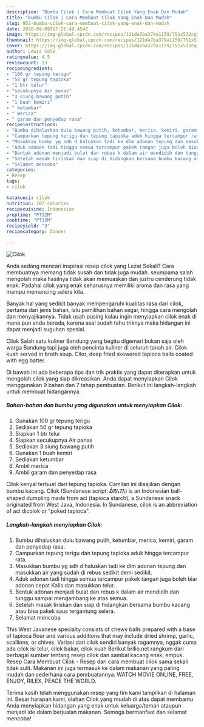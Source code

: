 ```yaml
---
description: "Bumbu Cilok | Cara Membuat Cilok Yang Enak Dan Mudah"
title: "Bumbu Cilok | Cara Membuat Cilok Yang Enak Dan Mudah"
slug: 952-bumbu-cilok-cara-membuat-cilok-yang-enak-dan-mudah
date: 2020-09-09T17:21:49.454Z
image: https://img-global.cpcdn.com/recipes/121da7ba379a1159/751x532cq70/cilok-foto-resep-utama.jpg
thumbnail: https://img-global.cpcdn.com/recipes/121da7ba379a1159/751x532cq70/cilok-foto-resep-utama.jpg
cover: https://img-global.cpcdn.com/recipes/121da7ba379a1159/751x532cq70/cilok-foto-resep-utama.jpg
author: Lewis Cole
ratingvalue: 4.5
reviewcount: 13
recipeingredient:
- "100 gr tepung terigu"
- "50 gr tepung tapioka"
- "1 btr telur"
- "secukupnya Air panas"
- "3 siung bawang putih"
- "1 buah kemiri"
- " ketumbar"
- " merica"
- " garam dan penyedap rasa"
recipeinstructions:
- "Bumbu dihaluskan dulu bawang putih, ketumbar, merica, kemiri, garam dan penyedap rasa."
- "Campurkan tepung terigu dan tepung tapioka aduk hingga tercampur rata."
- "Masukkan bumbu yg sdh d haluskan tadi ke dlm adonan tepung dan masukkan air yang sudah di rebus sedikit demi sedikit."
- "Aduk adonan tadi hingga semua tercampur pakek tangan juga boleh biar adonan cepat Kalis dan masukkan telur."
- "Bentuk adonan menjadi bulat dan rebus k dalam air mendidih dan tunggu sampai mengambang ke atas semua."
- "Setelah masak tiriskan dan siap di hidangkan bersama bumbu kacang atau bisa pakek saus tergantung selera."
- "Selamat mencoba"
categories:
- Resep
tags:
- cilok

katakunci: cilok 
nutrition: 107 calories
recipecuisine: Indonesian
preptime: "PT32M"
cooktime: "PT32M"
recipeyield: "3"
recipecategory: Dinner

---
```



![Cilok](https://img-global.cpcdn.com/recipes/121da7ba379a1159/751x532cq70/cilok-foto-resep-utama.jpg)

Anda sedang mencari inspirasi resep cilok yang Lezat Sekali? Cara membuatnya memang tidak susah dan tidak juga mudah. seumpama salah mengolah maka hasilnya tidak akan memuaskan dan justru cenderung tidak enak. Padahal cilok yang enak seharusnya memiliki aroma dan rasa yang mampu memancing selera kita.

Banyak hal yang sedikit banyak mempengaruhi kualitas rasa dari cilok, pertama dari jenis bahan, lalu pemilihan bahan segar, hingga cara mengolah dan menyajikannya. Tidak usah pusing kalau ingin menyiapkan cilok enak di mana pun anda berada, karena asal sudah tahu triknya maka hidangan ini dapat menjadi suguhan spesial.

Cilok Salah satu kuliner Bandung yang begitu digemari bukan saja oleh warga Bandung tapi juga oleh pencinta kuliner di seluruh tanah air. Cilok kuah served in broth soup. Cilor, deep fried skewered tapioca balls coated with egg batter.


Di bawah ini ada beberapa tips dan trik praktis yang dapat diterapkan untuk mengolah cilok yang siap dikreasikan. Anda dapat menyiapkan Cilok menggunakan 9 bahan dan 7 tahap pembuatan. Berikut ini langkah-langkah untuk membuat hidangannya.

<!--inarticleads1-->

##### Bahan-bahan dan bumbu yang digunakan untuk menyiapkan Cilok:

1. Gunakan 100 gr tepung terigu
1. Sediakan 50 gr tepung tapioka
1. Siapkan 1 btr telur
1. Siapkan secukupnya Air panas
1. Sediakan 3 siung bawang putih
1. Gunakan 1 buah kemiri
1. Sediakan  ketumbar
1. Ambil  merica
1. Ambil  garam dan penyedap rasa


Cilok kenyal terbuat dari tepung tapioka. Camilan ini disajikan dengan bumbu kacang. Cilok (Sundanese script: ᮎᮤᮜᮧᮊ᮪) is an Indonesian ball-shaped dumpling made from aci (tapioca starch), a Sundanese snack originated from West Java, Indonesia. In Sundanese, cilok is an abbreviation of aci dicolok or &#34;poked tapioca&#34;. 

<!--inarticleads2-->

##### Langkah-langkah menyiapkan Cilok:

1. Bumbu dihaluskan dulu bawang putih, ketumbar, merica, kemiri, garam dan penyedap rasa.
1. Campurkan tepung terigu dan tepung tapioka aduk hingga tercampur rata.
1. Masukkan bumbu yg sdh d haluskan tadi ke dlm adonan tepung dan masukkan air yang sudah di rebus sedikit demi sedikit.
1. Aduk adonan tadi hingga semua tercampur pakek tangan juga boleh biar adonan cepat Kalis dan masukkan telur.
1. Bentuk adonan menjadi bulat dan rebus k dalam air mendidih dan tunggu sampai mengambang ke atas semua.
1. Setelah masak tiriskan dan siap di hidangkan bersama bumbu kacang atau bisa pakek saus tergantung selera.
1. Selamat mencoba


This West Javanese specialty consists of chewy balls prepared with a base of tapioca flour and various additions that may include dried shrimp, garlic, scallions, or chives. Variasi dari cilok sendiri banyak ragamnya, nggak cuma ada cilok isi telur, cilok bakar, cilok kuah Berikut brilio.net rangkum dari berbagai sumber tentang resep cilok dan sambal kacang enak, empuk. Resep Cara Membuat Cilok - Resep dari cara membuat cilok sama sekali tidak sulit. Makanan ini juga termasuk ke dalam makanan yang paling mudah dan sederhana cara pembuatannya. WATCH MOVIE ONLINE, FREE, ENJOY, RILEX, PEACE THE WORLD. 

Terima kasih telah menggunakan resep yang tim kami tampilkan di halaman ini. Besar harapan kami, olahan Cilok yang mudah di atas dapat membantu Anda menyiapkan hidangan yang enak untuk keluarga/teman ataupun menjadi ide dalam berjualan makanan. Semoga bermanfaat dan selamat mencoba!
